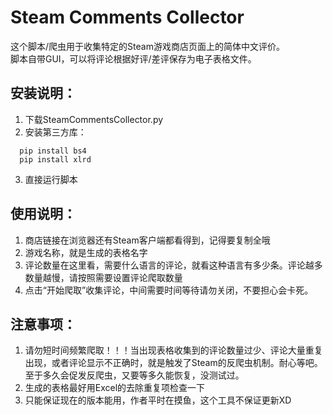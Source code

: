 # Steam Comments Collector
这个脚本/爬虫用于收集特定的Steam游戏商店页面上的简体中文评价。  
脚本自带GUI，可以将评论根据好评/差评保存为电子表格文件。  

## 安装说明：
1. 下载SteamCommentsCollector.py
2. 安装第三方库：
```
  pip install bs4
  pip install xlrd​
```
3. 直接运行脚本

## 使用说明：

1. 商店链接在浏览器还有Steam客户端都看得到，记得要复制全哦
2. 游戏名称，就是生成的表格名字
3. 评论数量在这里看，需要什么语言的评论，就看这种语言有多少条。评论越多数量越慢，请按照需要设置评论爬取数量
4. 点击“开始爬取”收集评论，中间需要时间等待请勿关闭，不要担心会卡死。

## 注意事项：
1. 请勿短时间频繁爬取！！！当出现表格收集到的评论数量过少、评论大量重复出现，或者评论显示不正确时，就是触发了Steam的反爬虫机制。耐心等吧。至于多久会促发反爬虫，又要等多久能恢复，没测试过。
2. 生成的表格最好用Excel的去除重复项检查一下
3. 只能保证现在的版本能用，作者平时在摸鱼，这个工具不保证更新XD
